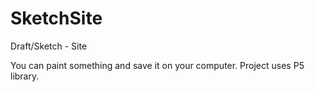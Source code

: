 # SketchSite
 Draft/Sketch - Site
 
 You can paint something and save it on your computer.
 Project uses P5 library.
